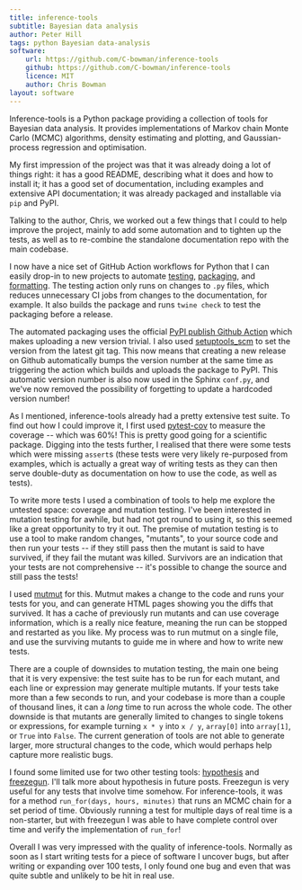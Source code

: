 ```yaml
---
title: inference-tools
subtitle: Bayesian data analysis
author: Peter Hill
tags: python Bayesian data-analysis
software:
    url: https://github.com/C-bowman/inference-tools
    github: https://github.com/C-bowman/inference-tools
    licence: MIT
    author: Chris Bowman
layout: software
---
```


Inference-tools is a Python package providing a collection of tools for Bayesian
data analysis. It provides implementations of Markov chain Monte Carlo (MCMC)
algorithms, density estimating and plotting, and Gaussian-process regression and
optimisation.

My first impression of the project was that it was already doing a lot of things
right: it has a good README, describing what it does and how to install it; it
has a good set of documentation, including examples and extensive API
documentation; it was already packaged and installable via `pip` and
PyPI.

Talking to the author, Chris, we worked out a few things that I could to help
improve the project, mainly to add some automation and to tighten up the tests,
as well as to re-combine the standalone documentation repo with the main
codebase.

I now have a nice set of GitHub Action workflows for Python that I can easily
drop-in to new projects to automate [testing][test-action],
[packaging][python-publish], and [formatting][black-action]. The testing action
only runs on changes to `.py` files, which reduces unnecessary CI jobs from
changes to the documentation, for example. It also builds the package and runs
`twine check` to test the packaging before a release.

The automated packaging uses the official [PyPI publish Github
Action][pypi-publish] which makes uploading a new version trivial. I also used
[setuptools_scm][setuptools_scm] to set the version from the latest git
tag. This now means that creating a new release on Github automatically bumps
the version number at the same time as triggering the action which builds and
uploads the package to PyPI. This automatic version number is also now used in
the Sphinx `conf.py`, and we've now removed the possibility of forgetting to
update a hardcoded version number!

As I mentioned, inference-tools already had a pretty extensive test suite. To
find out how I could improve it, I first used [pytest-cov][pytest-cov] to
measure the coverage -- which was 60%! This is pretty good going for a
scientific package. Digging into the tests further, I realised that there were
some tests which were missing `assert`s (these tests were very likely
re-purposed from examples, which is actually a great way of writing tests as
they can then serve double-duty as documentation on how to use the code, as well
as tests).

To write more tests I used a combination of tools to help me explore the
untested space: coverage and mutation testing. I've been interested in mutation
testing for awhile, but had not got round to using it, so this seemed like a
great opportunity to try it out. The premise of mutation testing is to use a
tool to make random changes, "mutants", to your source code and then run your
tests -- if they still pass then the mutant is said to have survived, if they
fail the mutant was killed. Survivors are an indication that your tests are not
comprehensive -- it's possible to change the source and still pass the tests!

I used [mutmut][mutmut] for this. Mutmut makes a change to the code and runs
your tests for you, and can generate HTML pages showing you the diffs that
survived. It has a cache of previously run mutants and can use coverage
information, which is a really nice feature, meaning the run can be stopped and
restarted as you like. My process was to run mutmut on a single file, and use
the surviving mutants to guide me in where and how to write new tests.

There are a couple of downsides to mutation testing, the main one being that it
is very expensive: the test suite has to be run for each mutant, and each line
or expression may generate multiple mutants. If your tests take more than a few
seconds to run, and your codebase is more than a couple of thousand lines, it
can a _long_ time to run across the whole code. The other downside is that
mutants are generally limited to changes to single tokens or expressions, for
example turning `x * y` into `x / y`, `array[0]` into `array[1]`, or `True` into
`False`. The current generation of tools are not able to generate larger, more
structural changes to the code, which would perhaps help capture more realistic
bugs.

I found some limited use for two other testing tools: [hypothesis][hypothesis]
and [freezegun][freezegun]. I'll talk more about hypothesis in future
posts. Freezegun is very useful for any tests that involve time somehow. For
inference-tools, it was for a method `run_for(days, hours, minutes)` that runs
an MCMC chain for a set period of time. Obviously running a test for multiple
days of real time is a non-starter, but with freezegun I was able to have
complete control over time and verify the implementation of `run_for`!

Overall I was very impressed with the quality of inference-tools. Normally as
soon as I start writing tests for a piece of software I uncover bugs, but after
writing or expanding over 100 tests, I only found one bug and even that was
quite subtle and unlikely to be hit in real use.


[black-action]: https://github.com/C-bowman/inference-tools/blob/master/.github/workflows/black.yml
[freezegun]: https://github.com/spulec/freezegun
[hypothesis]: https://hypothesis.readthedocs.io/en/latest/
[mutmut]: https://mutmut.readthedocs.io/en/latest/index.html
[pypi-publish]: https://github.com/pypa/gh-action-pypi-publish
[pytest-cov]: https://pytest-cov.readthedocs.io/en/latest/
[python-publish]: https://github.com/C-bowman/inference-tools/blob/master/.github/workflows/python_publish.yml
[setuptools_scm]: https://github.com/pypa/setuptools_scm
[test-action]: https://github.com/C-bowman/inference-tools/blob/master/.github/workflows/tests.yml
